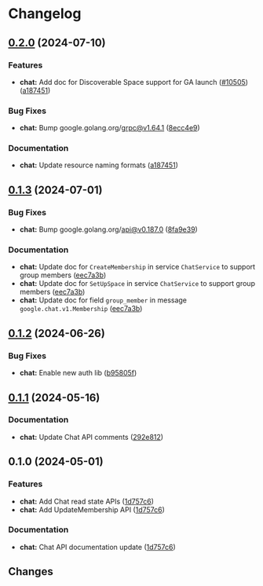 # Changelog

## [0.2.0](https://github.com/googleapis/google-cloud-go/compare/chat/v0.1.3...chat/v0.2.0) (2024-07-10)


### Features

* **chat:** Add doc for Discoverable Space support for GA launch ([#10505](https://github.com/googleapis/google-cloud-go/issues/10505)) ([a187451](https://github.com/googleapis/google-cloud-go/commit/a187451a912835703078e5b6a339c514edebe5de))


### Bug Fixes

* **chat:** Bump google.golang.org/grpc@v1.64.1 ([8ecc4e9](https://github.com/googleapis/google-cloud-go/commit/8ecc4e9622e5bbe9b90384d5848ab816027226c5))


### Documentation

* **chat:** Update resource naming formats ([a187451](https://github.com/googleapis/google-cloud-go/commit/a187451a912835703078e5b6a339c514edebe5de))

## [0.1.3](https://github.com/googleapis/google-cloud-go/compare/chat/v0.1.2...chat/v0.1.3) (2024-07-01)


### Bug Fixes

* **chat:** Bump google.golang.org/api@v0.187.0 ([8fa9e39](https://github.com/googleapis/google-cloud-go/commit/8fa9e398e512fd8533fd49060371e61b5725a85b))


### Documentation

* **chat:** Update doc for `CreateMembership` in service `ChatService` to support group members ([eec7a3b](https://github.com/googleapis/google-cloud-go/commit/eec7a3b5c00fc18076f410ddc4910cdcc61c702c))
* **chat:** Update doc for `SetUpSpace` in service `ChatService` to support group members ([eec7a3b](https://github.com/googleapis/google-cloud-go/commit/eec7a3b5c00fc18076f410ddc4910cdcc61c702c))
* **chat:** Update doc for field `group_member` in message `google.chat.v1.Membership` ([eec7a3b](https://github.com/googleapis/google-cloud-go/commit/eec7a3b5c00fc18076f410ddc4910cdcc61c702c))

## [0.1.2](https://github.com/googleapis/google-cloud-go/compare/chat/v0.1.1...chat/v0.1.2) (2024-06-26)


### Bug Fixes

* **chat:** Enable new auth lib ([b95805f](https://github.com/googleapis/google-cloud-go/commit/b95805f4c87d3e8d10ea23bd7a2d68d7a4157568))

## [0.1.1](https://github.com/googleapis/google-cloud-go/compare/chat/v0.1.0...chat/v0.1.1) (2024-05-16)


### Documentation

* **chat:** Update Chat API comments ([292e812](https://github.com/googleapis/google-cloud-go/commit/292e81231b957ae7ac243b47b8926564cee35920))

## 0.1.0 (2024-05-01)


### Features

* **chat:** Add Chat read state APIs ([1d757c6](https://github.com/googleapis/google-cloud-go/commit/1d757c66478963d6cbbef13fee939632c742759c))
* **chat:** Add UpdateMembership API ([1d757c6](https://github.com/googleapis/google-cloud-go/commit/1d757c66478963d6cbbef13fee939632c742759c))


### Documentation

* **chat:** Chat API documentation update ([1d757c6](https://github.com/googleapis/google-cloud-go/commit/1d757c66478963d6cbbef13fee939632c742759c))

## Changes
